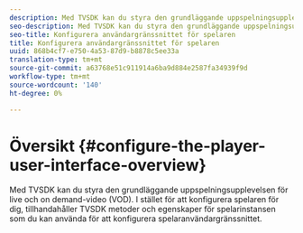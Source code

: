 ```yaml
---
description: Med TVSDK kan du styra den grundläggande uppspelningsupplevelsen för live och on demand-video (VOD). I stället för att konfigurera spelaren för dig, tillhandahåller TVSDK metoder och egenskaper för spelarinstansen som du kan använda för att konfigurera spelaranvändargränssnittet.
seo-description: Med TVSDK kan du styra den grundläggande uppspelningsupplevelsen för live och on demand-video (VOD). I stället för att konfigurera spelaren för dig, tillhandahåller TVSDK metoder och egenskaper för spelarinstansen som du kan använda för att konfigurera spelaranvändargränssnittet.
seo-title: Konfigurera användargränssnittet för spelaren
title: Konfigurera användargränssnittet för spelaren
uuid: 868b4cf7-e750-4a53-87d9-b8878c5ee33a
translation-type: tm+mt
source-git-commit: a63768e51c911914a6ba9d884e2587fa34939f9d
workflow-type: tm+mt
source-wordcount: '140'
ht-degree: 0%

---
```



# Översikt {#configure-the-player-user-interface-overview}

Med TVSDK kan du styra den grundläggande uppspelningsupplevelsen för live och on demand-video (VOD). I stället för att konfigurera spelaren för dig, tillhandahåller TVSDK metoder och egenskaper för spelarinstansen som du kan använda för att konfigurera spelaranvändargränssnittet.